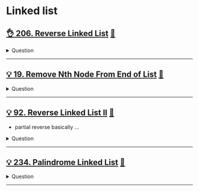 # Linked list

## [:ok_hand: 206. Reverse Linked List](https://leetcode.com/problems/reverse-linked-list/) [:dart:](reversed_linked_list.h)

<details><summary markdown="span">Question</summary>

```markdown
Given the head of a singly linked list, reverse the list, and return the reversed list.
```
</details>

------------------------------------------------------------------------------

## [:bulb: 19. Remove Nth Node From End of List](https://leetcode.com/problems/remove-nth-node-from-end-of-list/) [:dart:](remove_n_th_node_from_end.h)

<details><summary markdown="span">Question</summary>

```markdown
Given the head of a linked list, remove the nth node from the end of the list and return its head.
```
</details>

------------------------------------------------------------------------------

## [:bulb: 92. Reverse Linked List II](https://leetcode.com/problems/reverse-linked-list-ii/) [:dart:](reversed_linked_list_ii.h)
- partial reverse basically ...
<details><summary markdown="span">Question</summary>

```markdown
Given the head of a singly linked list and two integers left and right
  - where left <= right

reverse the nodes of the list from **position** left to **position** right
and return the reversed list.

1 -> 2 -> 3 -> 4 -> 5   LEFT = 2, RIGHT = 4
return:
1 -> 4 -> 3 -> 2 -> 5
```
</details>

------------------------------------------------------------------------------

## [:bulb: 234. Palindrome Linked List](https://leetcode.com/problems/palindrome-linked-list/) [:dart:](palindrome_linked_list.h)
<details><summary markdown="span">Question</summary>

```markdown
Given the head of a singly linked list, return true if it is a palindrome or false otherwise.

Input: head = [1,2,2,1]
Output: true
```
</details>

------------------------------------------------------------------------------